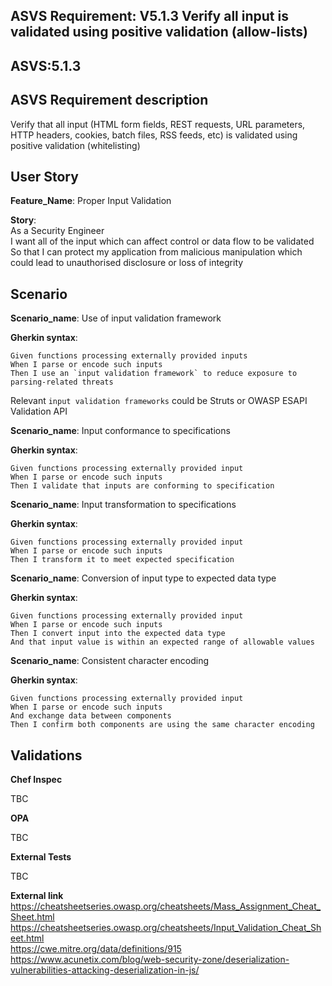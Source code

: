 ## ASVS Requirement: V5.1.3 Verify all input is validated using positive validation (allow-lists)
## ASVS:5.1.3

## ASVS Requirement description
Verify that all input (HTML form fields, REST requests, URL parameters, HTTP headers, cookies, batch files, RSS feeds, etc) is validated using positive validation (whitelisting)


## User Story
**Feature_Name**: Proper Input Validation

**Story**:\
As a Security Engineer\
I want all of the input which can affect control or data flow to be validated\
So that I can protect my application from malicious manipulation which could lead to unauthorised disclosure or loss of integrity

## Scenario
**Scenario_name**: Use of input validation framework

**Gherkin syntax**:
```gherkin
Given functions processing externally provided inputs
When I parse or encode such inputs
Then I use an `input validation framework` to reduce exposure to parsing-related threats
```
Relevant `input validation frameworks` could be Struts or OWASP ESAPI Validation API

**Scenario_name**: Input conformance to specifications

**Gherkin syntax**:
```gherkin
Given functions processing externally provided input
When I parse or encode such inputs
Then I validate that inputs are conforming to specification
```
**Scenario_name**: Input transformation to specifications

**Gherkin syntax**:
```gherkin
Given functions processing externally provided input
When I parse or encode such inputs
Then I transform it to meet expected specification
```

**Scenario_name**: Conversion of input type to expected data type

**Gherkin syntax**:
```gherkin
Given functions processing externally provided input
When I parse or encode such inputs
Then I convert input into the expected data type
And that input value is within an expected range of allowable values
```

**Scenario_name**: Consistent character encoding

**Gherkin syntax**:
```gherkin
Given functions processing externally provided input
When I parse or encode such inputs
And exchange data between components
Then I confirm both components are using the same character encoding
```

## Validations

**Chef Inspec**

TBC

**OPA**

TBC

**External Tests**

TBC

**External link**
https://cheatsheetseries.owasp.org/cheatsheets/Mass_Assignment_Cheat_Sheet.html \
https://cheatsheetseries.owasp.org/cheatsheets/Input_Validation_Cheat_Sheet.html \
https://cwe.mitre.org/data/definitions/915 \
https://www.acunetix.com/blog/web-security-zone/deserialization-vulnerabilities-attacking-deserialization-in-js/